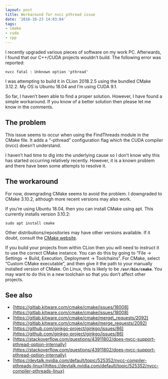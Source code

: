 ```yaml
---
layout: post
title: Workaround for nvcc pthread issue
date: '2018-10-23 14:03:04'
tags:
- cmake
- cuda
- cpp
---
```


I recently upgraded various pieces of software on my work PC. Afterwards, I found that our C++/CUDA projects wouldn’t build. The following error was reported:

    nvcc fatal : Unknown option 'pthread'

I was attempting to build it in CLion 2018.2.5 using the bundled CMake 3.12.2. My OS is Ubuntu 18.04 and I’m using CUDA 9.1.

So far, I haven’t been able to find a proper solution. However, I have found a simple workaround. If you know of a better solution then please let me know in the comments.

## The problem

This issue seems to occur when using the FindThreads module in the CMake file. It adds a “-pthread” configuration flag which the CUDA compiler (nvcc) doesn’t understand.

I haven’t had time to dig into the underlying cause so I don’t know why this has started occurring relatively recently. However, it is a known problem and there have been some attempts to resolve it.

## The workaround

For now, downgrading CMake seems to avoid the problem. I downgraded to CMake 3.10.2, although more recent versions may also work.

If you’re using Ubuntu 18.04, then you can install CMake using apt. This currently installs version 3.10.2:

    sudo apt install cmake

Other distributions/repositories may have other versions available. If it doubt, consult the [CMake website](https://cmake.org/).

If you build your projects from within CLion then you will need to instruct it to use the correct CMake instance. You can do this by going to “File -\> Settings -\> Build, Execution, Deployment -\> Toolchains”. For CMake, select “Custom CMake executable”, and then give it the path to your manually installed version of CMake. On Linux, this is likely to be **`/usr/bin/cmake`**. You may want to do this in a new toolchain so that you don’t affect other projects.

## See also

- [https://gitlab.kitware.com/cmake/cmake/issues/18008](https://gitlab.kitware.com/cmake/cmake/issues/18008)
- [https://gitlab.kitware.com/cmake/cmake/merge\_requests/2092](https://gitlab.kitware.com/cmake/cmake/merge_requests/2092)
- [https://github.com/ginkgo-project/ginkgo/issues/86](https://github.com/ginkgo-project/ginkgo/issues/86)
- [https://stackoverflow.com/questions/43911802/does-nvcc-support-pthread-option-internally](https://stackoverflow.com/questions/43911802/does-nvcc-support-pthread-option-internally)
- [https://devtalk.nvidia.com/default/topic/525352/nvcc-compiler-pthreads-linux](https://devtalk.nvidia.com/default/topic/525352/nvcc-compiler-pthreads-linux)
<!--kg-card-end: markdown-->